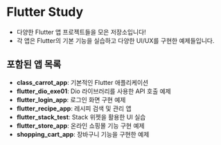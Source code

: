 # Flutter Study
- 다양한 Flutter 앱 프로젝트들을 모은 저장소입니다!
- 각 앱은 Flutter의 기본 기능을 실습하고 다양한 UI/UX를 구현한 예제들입니다.

## 포함된 앱 목록
- **class_carrot_app**: 기본적인 Flutter 애플리케이션
- **flutter_dio_exe01**: Dio 라이브러리를 사용한 API 호출 예제
- **flutter_login_app**: 로그인 화면 구현 예제
- **flutter_recipe_app**: 레시피 검색 및 관리 앱
- **flutter_stack_test**: Stack 위젯을 활용한 UI 실습
- **flutter_store_app**: 온라인 쇼핑몰 기능 구현 예제
- **shopping_cart_app**: 장바구니 기능을 구현한 예제

